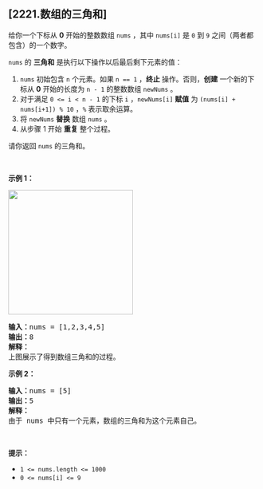## [2221.数组的三角和]
<p>给你一个下标从 <strong>0</strong>&nbsp;开始的整数数组&nbsp;<code>nums</code>&nbsp;，其中&nbsp;<code>nums[i]</code>&nbsp;是 <code>0</code>&nbsp;到 <code>9</code>&nbsp;之间（两者都包含）的一个数字。</p>

<p><code>nums</code>&nbsp;的 <strong>三角和</strong>&nbsp;是执行以下操作以后最后剩下元素的值：</p>

<ol>
	<li><code>nums</code>&nbsp;初始包含&nbsp;<code>n</code>&nbsp;个元素。如果&nbsp;<code>n == 1</code>&nbsp;，<strong>终止</strong>&nbsp;操作。否则，<strong>创建</strong>&nbsp;一个新的下标从&nbsp;<strong>0</strong>&nbsp;开始的长度为 <code>n - 1</code>&nbsp;的整数数组&nbsp;<code>newNums</code>&nbsp;。</li>
	<li>对于满足&nbsp;<code>0 &lt;= i &lt;&nbsp;n - 1</code>&nbsp;的下标&nbsp;<code>i</code>&nbsp;，<code>newNums[i]</code> <strong>赋值</strong>&nbsp;为&nbsp;<code>(nums[i] + nums[i+1]) % 10</code>&nbsp;，<code>%</code>&nbsp;表示取余运算。</li>
	<li>将&nbsp;<code>newNums</code>&nbsp;<strong>替换</strong> 数组&nbsp;<code>nums</code>&nbsp;。</li>
	<li>从步骤 1 开始&nbsp;<strong>重复</strong>&nbsp;整个过程。</li>
</ol>

<p>请你返回&nbsp;<code>nums</code>&nbsp;的三角和。</p>

<p>&nbsp;</p>

<p><strong>示例 1：</strong></p>

<p><img alt="" src="https://assets.leetcode.com/uploads/2022/02/22/ex1drawio.png" style="width: 250px; height: 250px;" /></p>

<pre>
<b>输入：</b>nums = [1,2,3,4,5]
<b>输出：</b>8
<strong>解释：</strong>
上图展示了得到数组三角和的过程。</pre>

<p><strong>示例 2：</strong></p>

<pre>
<b>输入：</b>nums = [5]
<b>输出：</b>5
<b>解释：</b>
由于 nums 中只有一个元素，数组的三角和为这个元素自己。</pre>

<p>&nbsp;</p>

<p><strong>提示：</strong></p>

<ul>
	<li><code>1 &lt;= nums.length &lt;= 1000</code></li>
	<li><code>0 &lt;= nums[i] &lt;= 9</code></li>
</ul>
